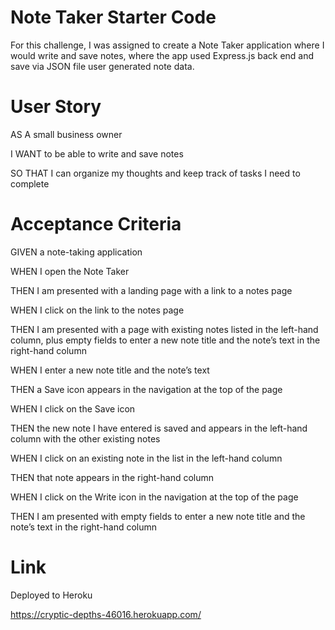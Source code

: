 # Note Taker Starter Code

For this challenge, I was assigned to create a Note Taker application where I would write and save notes, where the app used Express.js back end and save via JSON file user generated note data. 

# User Story
AS A small business owner

I WANT to be able to write and save notes

SO THAT I can organize my thoughts and keep track of tasks I need to complete

# Acceptance Criteria
GIVEN a note-taking application

WHEN I open the Note Taker

THEN I am presented with a landing page with a link to a notes page

WHEN I click on the link to the notes page

THEN I am presented with a page with existing notes listed in the left-hand column, plus empty fields to enter a new note title and the note’s text in the right-hand column

WHEN I enter a new note title and the note’s text

THEN a Save icon appears in the navigation at the top of the page

WHEN I click on the Save icon

THEN the new note I have entered is saved and appears in the left-hand column with the other existing notes

WHEN I click on an existing note in the list in the left-hand column

THEN that note appears in the right-hand column

WHEN I click on the Write icon in the navigation at the top of the page

THEN I am presented with empty fields to enter a new note title and the note’s text in the right-hand column

# Link 

Deployed to Heroku

https://cryptic-depths-46016.herokuapp.com/ 
